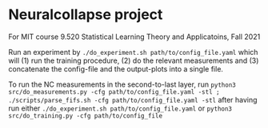 # Neuralcollapse project
For MIT course 9.520 Statistical Learning Theory and Applicatoins, Fall 2021

Run an experiment by
`./do_experiment.sh path/to/config_file.yaml`
which will (1) run the training procedure, (2) do the relevant measurements and (3) concatenate the config-file and the output-plots into a single file.

To run the NC measurements in the second-to-last layer, run
`python3 src/do_measurements.py -cfg path/to/config_file.yaml -stl ; ./scripts/parse_fifs.sh -cfg path/to/config_file.yaml -stl` after having run either `./do_experiment.sh path/to/config_file.yaml` or `python3 src/do_training.py -cfg path/to/config_file`

